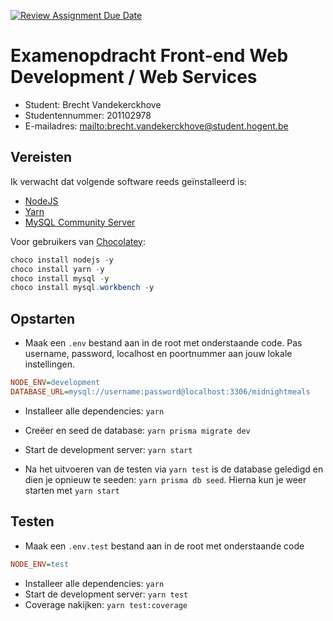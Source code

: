 [![Review Assignment Due Date](https://classroom.github.com/assets/deadline-readme-button-24ddc0f5d75046c5622901739e7c5dd533143b0c8e959d652212380cedb1ea36.svg)](https://classroom.github.com/a/snPWRHYg)

# Examenopdracht Front-end Web Development / Web Services

- Student: Brecht Vandekerckhove
- Studentennummer: 201102978
- E-mailadres: <mailto:brecht.vandekerckhove@student.hogent.be>

## Vereisten

Ik verwacht dat volgende software reeds geïnstalleerd is:

- [NodeJS](https://nodejs.org)
- [Yarn](https://yarnpkg.com)
- [MySQL Community Server](https://dev.mysql.com/downloads/mysql/)

Voor gebruikers van [Chocolatey](https://chocolatey.org/):
```powershell
choco install nodejs -y
choco install yarn -y
choco install mysql -y
choco install mysql.workbench -y
```


## Opstarten

- Maak een `.env`  bestand aan in de root met onderstaande code. 
Pas username, password, localhost en poortnummer aan jouw lokale instellingen.
```ini
NODE_ENV=development  
DATABASE_URL=mysql://username:password@localhost:3306/midnightmeals 
```
- Installeer alle dependencies: `yarn`  
- Creëer en seed de database: `yarn prisma migrate dev`  
- Start de development server: `yarn start`

- Na het uitvoeren van de testen via `yarn test` is de database geledigd en dien je opnieuw te seeden: `yarn prisma db seed`. Hierna kun je weer starten met `yarn start`

## Testen

- Maak een `.env.test` bestand aan in de root met onderstaande code  
```ini
NODE_ENV=test  
```  
- Installeer alle dependencies: `yarn`
- Start de development server: `yarn test`
- Coverage nakijken: `yarn test:coverage`


